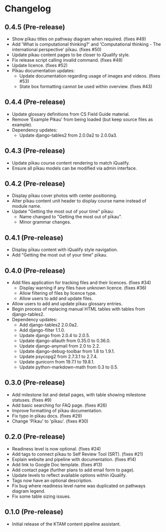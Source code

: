 # Changelog

## 0.4.5 (Pre-release)

- Show pīkau titles on pathway diagram when required. (fixes #49)
- Add 'What is computational thinking?' and 'Computational thinking - The international perspective' pīkau. (fixes #50)
- Update pikau content pages to be closer to iQualify style.
- Fix release script calling invalid command. (fixes #48)
- Update licence. (fixes #52)
- Pīkau documentation updates:
  - Update documentation regarding usage of images and videos. (fixes #53)
  - State box formatting cannot be used within overview. (fixes #43)

## 0.4.4 (Pre-release)

- Update glossary definitions from CS Field Guide material.
- Remove 'Example Pikau' from being loaded (but keep source files as example).
- Dependency updates:
  - Update django-tables2 from 2.0.0a2 to 2.0.0a3.

## 0.4.3 (Pre-release)

- Update pīkau course content rendering to match iQualify.
- Ensure all pīkau models can be modified via admin interface.

## 0.4.2 (Pre-release)

- Display pīkau cover photos with center positioning.
- Alter pīkau content unit header to display course name instead of module name.
- Update "Getting the most out of your time" pīkau:
  - Name changed to "Getting the most out of pīkau".
  - Minor grammar changes.

## 0.4.1 (Pre-release)

- Display pīkau content with iQualify style navigation.
- Add "Getting the most out of your time" pīkau.

## 0.4.0 (Pre-release)

- Add files application for tracking files and their licences. (fixes #34)
  - Display warning if any files have unknown licence. (fixes #36)
  - Allow filtering of files by licence type.
  - Allow users to add and update files.
- Allow users to add and update pīkau glossary entries.
- Begin process of replacing manual HTML tables with tables from django-tables2.
- Dependency updates:
  - Add django-tables2 2.0.0a2.
  - Add django-filter 1.1.0.
  - Update django from 2.0.4 to 2.0.5.
  - Update django-allauth from 0.35.0 to 0.36.0.
  - Update django-anymail from 2.0 to 2.2.
  - Update django-debug-toolbar from 1.8 to 1.9.1.
  - Update psycopg2 from 2.7.3.1 to 2.7.4.
  - Update gunicorn from 19.7.1 to 19.8.1.
  - Update python-markdown-math from 0.3 to 0.5.

## 0.3.0 (Pre-release)

- Add milestone list and detail pages, with table showing milestone statuses. (fixes #9)
- Add basic searching for FAQ page. (fixes #26)
- Improve formatting of pīkau documentation.
- Fix typo in pīkau docs. (fixes #29)
- Change 'Pīkau' to 'pīkau'. (fixes #30)

## 0.2.0 (Pre-release)

- Readiness level is now optional. (fixes #24)
- Add tags to connect pīkau to Self Review Tool (SRT). (fixes #21)
- Explain website and pipeline with documentation. (fixes #14)
- Add link to Google Doc template. (fixes #13)
- Add contact page (further plans to add email form to page).
- Update levels to reflect available options within iQualify.
- Tags now have an optional description.
- Fix bug where readiness level name was duplicated on pathways diagram legend.
- Fix some table sizing issues.

## 0.1.0 (Pre-release)

- Initial release of the KTAM content pipeline assistant.
